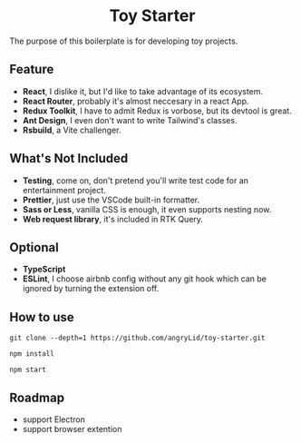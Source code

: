 <h1 align="center">Toy Starter</h1>

The purpose of this boilerplate is for developing toy projects.

## Feature

* **React**, I dislike it, but I'd like to take advantage of its ecosystem.
* **React Router**, probably it's almost neccesary in a react App.
* **Redux Toolkit**, I have to admit Redux is vorbose, but its devtool is great.
* **Ant Design**, I even don't want to write Tailwind's classes.
* **Rsbuild**, a Vite challenger.


## What's Not Included

* **Testing**, come on, don't pretend you'll write test code for an entertainment project.
* **Prettier**, just use the VSCode built-in formatter.
* **Sass or Less**, vanilla CSS is enough, it even supports nesting now.
* **Web request library**, it's included in RTK Query.

## Optional

* **TypeScript**
* **ESLint**, I choose airbnb config without any git hook which can be ignored by turning the extension off.

## How to use

```
git clone --depth=1 https://github.com/angryLid/toy-starter.git

npm install

npm start
```

## Roadmap
* support Electron 
* support browser extention